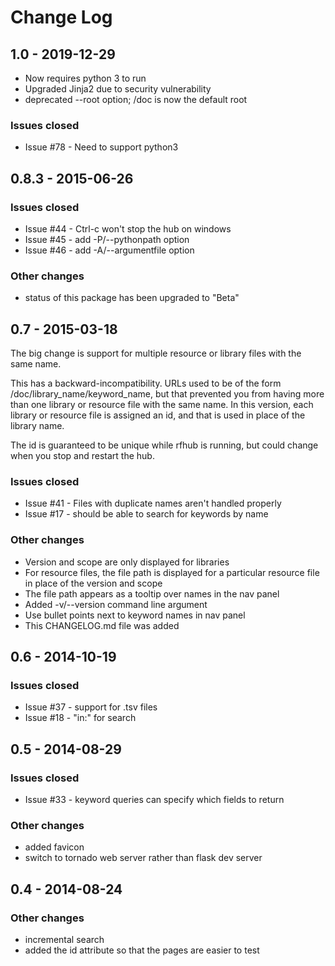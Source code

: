 # Change Log

## 1.0 - 2019-12-29
- Now requires python 3 to run
- Upgraded Jinja2 due to security vulnerability
- deprecated --root option; /doc is now the default root

### Issues closed
- Issue #78 - Need to support python3

## 0.8.3 - 2015-06-26

### Issues closed
- Issue #44 - Ctrl-c won't stop the hub on windows
- Issue #45 - add -P/--pythonpath option
- Issue #46 - add -A/--argumentfile option

### Other changes
- status of this package has been upgraded to "Beta"

## 0.7 - 2015-03-18

The big change is support for multiple resource or library files
with the same name.

This has a backward-incompatibility. URLs used to be of the form
/doc/library_name/keyword_name, but that prevented you from having
more than one library or resource file with the same name. In this
version, each library or resource file is assigned an id, and that
is used in place of the library name.

The id is guaranteed to be unique while rfhub is running, but could
change when you stop and restart the hub.

### Issues closed
- Issue #41  - Files with duplicate names aren't handled properly
- Issue #17  - should be able to search for keywords by name

### Other changes
- Version and scope are only displayed for libraries
- For resource files, the file path is displayed for a particular
  resource file in place of the version and scope
- The file path appears as a tooltip over names in the nav panel
- Added -v/--version command line argument
- Use bullet points next to keyword names in nav panel
- This CHANGELOG.md file was added

## 0.6 - 2014-10-19

### Issues closed
- Issue #37 - support for .tsv files
- Issue #18 - "in:" for search

## 0.5 - 2014-08-29

### Issues closed
- Issue #33 - keyword queries can specify which fields to return

### Other changes
- added favicon
- switch to tornado web server rather than flask dev server

## 0.4 - 2014-08-24

### Other changes
- incremental search
- added the id attribute so that the pages are easier to test
